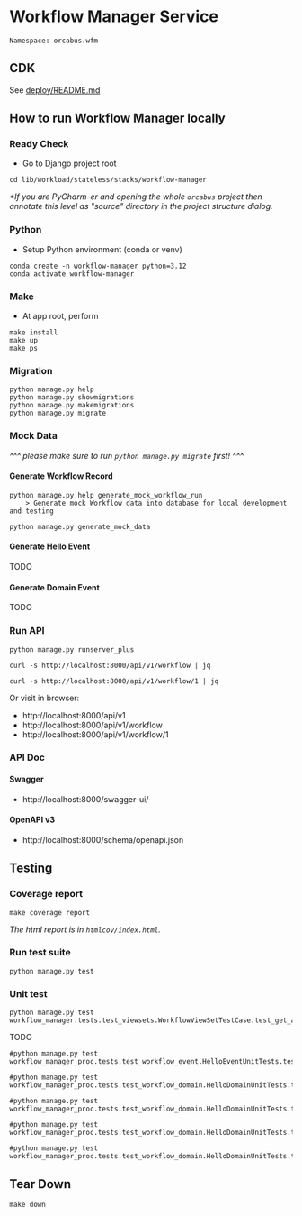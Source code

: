 # Workflow Manager Service

```
Namespace: orcabus.wfm
```

## CDK

See [deploy/README.md](deploy)

## How to run Workflow Manager locally

### Ready Check

- Go to Django project root
```
cd lib/workload/stateless/stacks/workflow-manager
```
_*If you are PyCharm-er and opening the whole `orcabus` project then annotate this level as "source" directory in the project structure dialog._

### Python

- Setup Python environment (conda or venv)
```
conda create -n workflow-manager python=3.12
conda activate workflow-manager
```

### Make

- At app root, perform
```
make install
make up
make ps
```

### Migration

```
python manage.py help
python manage.py showmigrations
python manage.py makemigrations
python manage.py migrate
```

### Mock Data

_^^^ please make sure to run `python manage.py migrate` first! ^^^_

#### Generate Workflow Record

```
python manage.py help generate_mock_workflow_run
    > Generate mock Workflow data into database for local development and testing
```

```
python manage.py generate_mock_data
```

#### Generate Hello Event

TODO

#### Generate Domain Event

TODO

### Run API

```
python manage.py runserver_plus
```

```
curl -s http://localhost:8000/api/v1/workflow | jq
```

```
curl -s http://localhost:8000/api/v1/workflow/1 | jq
```

Or visit in browser:
- http://localhost:8000/api/v1
- http://localhost:8000/api/v1/workflow
- http://localhost:8000/api/v1/workflow/1

### API Doc

#### Swagger

- http://localhost:8000/swagger-ui/

#### OpenAPI v3

- http://localhost:8000/schema/openapi.json

## Testing

### Coverage report

```
make coverage report
```

_The html report is in `htmlcov/index.html`._

### Run test suite

```
python manage.py test
```

### Unit test

```
python manage.py test workflow_manager.tests.test_viewsets.WorkflowViewSetTestCase.test_get_api
```

TODO
```
#python manage.py test workflow_manager_proc.tests.test_workflow_event.HelloEventUnitTests.test_sqs_handler
```

```
#python manage.py test workflow_manager_proc.tests.test_workflow_domain.HelloDomainUnitTests.test_marshall
```

```
#python manage.py test workflow_manager_proc.tests.test_workflow_domain.HelloDomainUnitTests.test_unmarshall
```

```
#python manage.py test workflow_manager_proc.tests.test_workflow_domain.HelloDomainUnitTests.test_aws_event_serde
```

```
#python manage.py test workflow_manager_proc.tests.test_workflow_domain.HelloDomainUnitTests.test_put_events_request_entry
```

## Tear Down

```
make down
```



